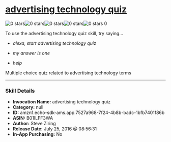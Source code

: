 # [advertising technology quiz](http://alexa.amazon.com/#skills/amzn1.echo-sdk-ams.app.7527a968-7f24-4b8b-badc-1bfb7401f86b)
![0 stars](../../images/ic_star_border_black_18dp_1x.png)![0 stars](../../images/ic_star_border_black_18dp_1x.png)![0 stars](../../images/ic_star_border_black_18dp_1x.png)![0 stars](../../images/ic_star_border_black_18dp_1x.png)![0 stars](../../images/ic_star_border_black_18dp_1x.png) 0

To use the advertising technology quiz skill, try saying...

* *alexa, start advertising technology quiz*

* *my answer is one*

* *help*

Multiple choice quiz related to advertising technology terms

***

### Skill Details

* **Invocation Name:** advertising technology quiz
* **Category:** null
* **ID:** amzn1.echo-sdk-ams.app.7527a968-7f24-4b8b-badc-1bfb7401f86b
* **ASIN:** B01ILFF3WA
* **Author:** Steve Ziring
* **Release Date:** July 25, 2016 @ 08:56:31
* **In-App Purchasing:** No
